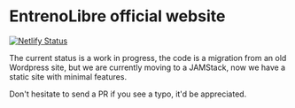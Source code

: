 # EntrenoLibre official website

[![Netlify Status](https://api.netlify.com/api/v1/badges/c5eaddf4-c57b-4a73-8060-f66fba3ba3cb/deploy-status)](https://app.netlify.com/sites/entrenolibre/deploys)

The current status is a work in progress, the code is a migration from an old Wordpress site, but we are currently moving to a JAMStack, now we have a static site with minimal features.

Don't hesitate to send a PR if you see a typo, it'd be appreciated.

